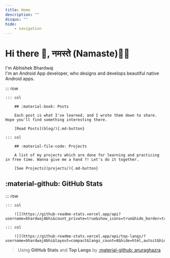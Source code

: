 ```yaml
---
title: Home
description: ""
disqus: ""
hide:
    - navigation
---
```


<style>
    .md-typeset .cover {
        display: none;
    }
    .md-typeset .cover + hr {
        display: none;
    }
    .md-typeset h1,
    .md-typeset h2 {
        color: navy;
    }
</style>

# Hi there 👋, नमस्ते (Namaste)🙏🏻

I'm Abhishek Bhardwaj </br>
I'm an Android App developer, who designs and develops beautiful native Android apps.

::: row

    ::: col

        ## :material-book: Posts

        Each post is what I've learned, and I wrote them down to share. Hope you'll find something interesting there.

        [Read Posts](blog/){.md-button}

    ::: col

        ## :material-file-code: Projects

        A list of my projects which are done for learning and practicing in free time. Wanna give me a hand ?! Let's do it together.

        [See Projects](projects/){.md-button}


## :material-github: GitHub Stats

::: row

    ::: col

        ![](https://github-readme-stats.vercel.app/api?username=bhardwajAbhi&count_private=true&show_icons=true&hide_border=true&hide_title=true)

    ::: col

        ![](https://github-readme-stats.vercel.app/api/top-langs/?username=bhardwajAbhi&layout=compact&langs_count=8&hide=html,autoit&hide_border=true&hide_title=true)


> Using __GitHub Stats__ and __Top Langs__ by [:material-github: anuraghazra](https://github.com/anuraghazra/github-readme-stats)

